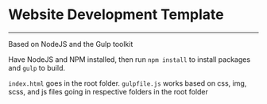 # Website Development Template

---------------------------
Based on NodeJS and the Gulp toolkit

Have NodeJS and NPM installed, then run `npm install` to install packages and `gulp` to build.

`index.html` goes in the root folder. `gulpfile.js` works based on css, img, scss, and js files going in respective folders in the root folder
